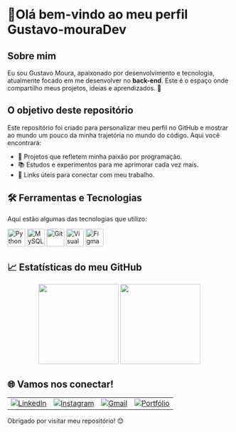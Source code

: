 # 👋Olá bem-vindo ao meu perfil Gustavo-mouraDev

## Sobre mim
Eu sou Gustavo Moura, apaixonado por desenvolvimento e tecnologia, atualmente focado em me desenvolver no **back-end**. Este é o espaço onde compartilho meus projetos, ideias e aprendizados. 🚀

## O objetivo deste repositório
Este repositório foi criado para personalizar meu perfil no GitHub e mostrar ao mundo um pouco da minha trajetória no mundo do código. Aqui você encontrará:
- 🌟 Projetos que refletem minha paixão por programação.
- 📚 Estudos e experimentos para me aprimorar cada vez mais.
- 🔗 Links úteis para conectar com meu trabalho.

## 🛠️ Ferramentas e Tecnologias
Aqui estão algumas das tecnologias que utilizo:
<p align="left">
  <img src="https://cdn.jsdelivr.net/gh/devicons/devicon/icons/python/python-original.svg" alt="Python" width="40" height="40"/>
  <img src="https://cdn.jsdelivr.net/gh/devicons/devicon/icons/mysql/mysql-original.svg" alt="MySQL" width="40" height="40"/>
  <img src="https://cdn.jsdelivr.net/gh/devicons/devicon/icons/git/git-original.svg" alt="Git" width="40" height="40"/>
  <img src="https://cdn.jsdelivr.net/gh/devicons/devicon/icons/vscode/vscode-original.svg" alt="Visual Studio Code" width="40" height="40"/>
  <img src="https://cdn.jsdelivr.net/gh/devicons/devicon/icons/figma/figma-original.svg" alt="Figma" width="40" height="40"/>
</p>

## 📈 Estatísticas do meu GitHub
<div align="center">
  <img height="180em" src="https://github-readme-stats.vercel.app/api?username=gustavo-mouraDev&show_icons=true&theme=dracula&include_all_commits=true&count_private=true"/>
  <img height="180em" src="https://github-readme-stats.vercel.app/api/top-langs/?username=gustavo-mouraDev&layout=compact&langs_count=7&theme=dracula"/>
</div>

## 🌐 Vamos nos conectar!
<table align="center">
  <tr>
    <td>
      <a href="www.linkedin.com/in/gustavo-mouradev" target="_blank">
        <img src="https://img.shields.io/badge/LinkedIn-0077B5?style=for-the-badge&logo=linkedin&logoColor=white" alt="LinkedIn"/>
      </a>
    </td>
    <td>
      <a href="https://www.instagram.com/mmouradesignerx/" target="_blank">
        <img src="https://img.shields.io/badge/Instagram-E4405F?style=for-the-badge&logo=instagram&logoColor=white" alt="Instagram"/>
      </a>
    </td>
    <td>
      <a href="Gustavo:gustavoomoura10@gmail.com" target="_blank">
        <img src="https://img.shields.io/badge/Gmail-D14836?style=for-the-badge&logo=gmail&logoColor=white" alt="Gmail"/>
      </a>
    </td>
    <td>
      <a href="https://seu-portfolio.com" target="_blank">
        <img src="https://img.shields.io/badge/Portfólio-000?style=for-the-badge&logo=github&logoColor=white" alt="Portfólio"/>
      </a>
    </td>
  </tr>
</table>

Obrigado por visitar meu repositório! 😊
